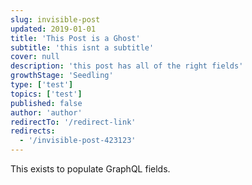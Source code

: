 ```yaml
---
slug: invisible-post
updated: 2019-01-01
title: 'This Post is a Ghost'
subtitle: 'this isnt a subtitle'
cover: null
description: 'this post has all of the right fields'
growthStage: 'Seedling'
type: ['test']
topics: ['test']
published: false
author: 'author'
redirectTo: '/redirect-link'
redirects:
  - '/invisible-post-423123'
---
```


This exists to populate GraphQL fields.

